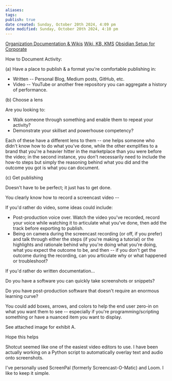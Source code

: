 ```yaml
---
aliases: 
tags: 
publish: true
date created: Sunday, October 20th 2024, 4:09 pm
date modified: Sunday, October 20th 2024, 4:10 pm
---
```


[Organization Documentation & Wikis](../📁%2005%20-%20Organizational%20Cyber/Organization%20Documentation%20&%20Wikis/Organization%20Documentation%20&%20Wikis.md)
[Wiki, KB, KMS](../📁%2003%20-%20Curations,%20Stacks/Wiki,%20KB,%20KMS/Wiki,%20KB,%20KMS.md)
[Obsidian Setup for Corporate](../📁%2009%20-%20My%20Obsidian%20Stack/Obsidian%20Setup%20for%20Corporate/Obsidian%20Setup%20for%20Corporate.md)

How to Document Activity:

(a) Have a place to publish & a format you're comfortable publishing in:

- Written -- Personal Blog, Medium posts, GitHub, etc.
- Video -- YouTube or another free repository you can aggregate a history of performance.

(b) Choose a lens

Are you looking to:
- Walk someone through something and enable them to repeat your activity?
- Demonstrate your skillset and powerhouse competency?

Each of these have a different lens to them -- one helps someone who didn't know how to do what you've done, while the other exmplifies to a brand that you're a heavier hitter in the marketplace than you were before the video; in the second instance, you don't necessarily need to include the how-to steps but simply the reasoning behind what you did and the outcome you got is what you can document.

(c) Get publishing

Doesn't have to be perfect; it just has to get done.

You clearly know how to record a screencast video --

If you'd rather do video, some ideas could include:

- Post-production voice over.  Watch the video you've recorded, record your voice while watching it to articulate what you've done, then add the track before exporting to publish.
- Being on camera during the screencast recording (or off, if you prefer) and talk through either the steps (if you're making a tutorial) or the highlights and rationale behind why you're doing what you're doing, what you expect the outcome to be, and then -- if you don't get the outcome during the recording, can you articulate why or what happened or troubleshoot?

If you'd rather do written documentation...

Do you have a software you can quickly take screenshots or snippets?

Do you have post-production software that doesn't require an enormous learning curve?

You could add boxes, arrows, and colors to help the end user zero-in on what you want them to see -- especially if you're programming/scripting something or have a nuanced item you want to display.

See attached image for exhibit A.

Hope this helps

Shotcut seemed like one of the easiest video editors to use. I have been actually working on a Python script to automatically overlay text and audio onto screenshots.

I've personally used ScreenPal (formerly Screencast-O-Matic) and Loom. I like to keep it simple.

